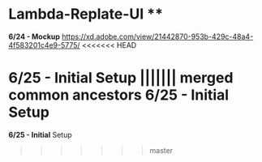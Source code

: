 # Lambda-Replate-UI **

**6/24 - Mockup** https://xd.adobe.com/view/21442870-953b-429c-48a4-4f583201c4e9-5775/
<<<<<<< HEAD

**6/25 - Initial** Setup
||||||| merged common ancestors
**6/25 - Initial** Setup
=======
**6/25 - Initial** Setup
>>>>>>> master
